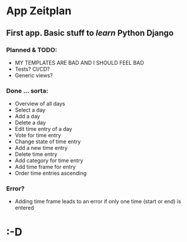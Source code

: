 # App Zeitplan
## First app. Basic stuff to *learn* Python Django 

### Planned & TODO:

* MY TEMPLATES ARE BAD AND I SHOULD FEEL BAD
* Tests? CI/CD? 
* Generic views?

### Done ... sorta:

* Overview of all days
* Select a day
* Add a day
* Delete a day
* Edit time entry of a day
* Vote for time entry
* Change state of time entry
* Add a new time entry
* Delete time entry
* Add category for time entry
* Add time frame for entry
* Order time entries ascending

### Error?

* Adding time frame leads to an error if only one time (start or end) is entered

# :-D

